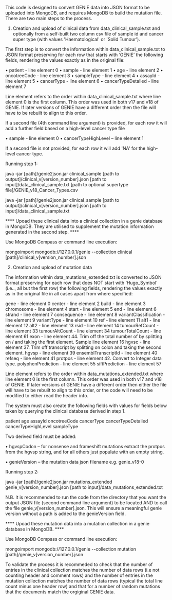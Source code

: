 This code is designed to convert GENIE data into JSON format to be uploaded into MongoDB, and requires MongoDB to build the mutation file. 
There are two main steps to the process.

1. Creation and upload of clinical data from data_clinical_sample.txt and optionally from a self-built two column csv file of sample id and cancer super type (with values 'Haematological' or 'Solid Tumour').
   
The first step is to convert the information within data_clinical_sample.txt to JSON format preserving for each row that starts with ‘GENIE’ the following fields, rendering the values exactly as in the original file:

•	patient - line element 0
•	sample - line element 1
•	age - line element 2
•	oncotreeCode - line element 3
•	sampleType - line element 4
•	assayId - line element 5
•	cancerType - line element 6
•	cancerTypeDetailed  - line element 7

Line element refers to the order within data_clinical_sample.txt where line element 0 is the first column. This order was used in both v17 and v18 of GENIE. 
If later versions of GENIE have a different order then the file will have to be rebuilt to align to this order.

If a second file (4th command line argument) is provided, for each row it  will add a further field based on a high-level cancer type file

•	sample - line element 0
•	cancerTypeHighLevel – line element 1

If a second file is not provided, for each row it will add 'NA' for the high-level cancer type.

Running step 1:

java -jar [path]/genie2json.jar clinical_sample [path to output]/clinical_v[version_number].json [path to input]/data_clinical_sample.txt [path to optional supertype file]/GENIE_v18_Cancer_Types.csv

java -jar [path]/genie2json.jar clinical_sample [path to output]/clinical_v[version_number].json [path to input]/data_clinical_sample.txt


**** Upoad these clinical data into a clinical collection in a genie database in MongoDB. They are utilised to supplement the mutation information generated in the second step. ****

Use MongoDB Compass or command line execution:

mongoimport mongodb://127.0.0.1/genie --collection clinical [path]/clinical_v[version_number].json


2. Creation and upload of mutation data

The information within data_mutations_extended.txt is converted to JSON format preserving for each row that does NOT start with ‘Hugo_Symbol’ (i.e.., all but the first row) the following fields, rendering the values exactly as in the original file in all cases apart from where specified:

gene - line element 0
center - line element 2
build - line element 3
chromosome - line element 4
start - line element 5
end - line element 6
strand - line element 7
consequence - line element 8
variantClassification - line element 9
variantType - line element 10
ref - line element 11
alt1 - line element 12
alt2 - line element 13
rsid - line element 14
tumourRefCount - line element 33
tumourAltCount - line element 34
tumourTotalCount - line element 61
exon - line element 44. Trim off the total number of by splitting on / and taking the first element.
Sample line element 16
hgvsc - line element 37. Trim off transcript by splitting on colon and taking the second element.
hgvsp - line element 39
ensemblTranscriptId - line element 40
refseq - line element 41
protpos - line element 42. Convert to Integer data type.
polyphenPrediction - line element 55
siftPrediction - line element 57

Line element refers to the order within data_mutations_extended.txt where line element 0 is the first column. This order was used in both v17 and v18 of GENIE. 
If later versions of GENIE have a different order then either the file will have to be rebuilt to align to this order, or the code will need to be modified to either read the header info.

The system must also create the following fields with values for fields below taken by querying the clinical database derived in step 1.

patient
age
assayId
oncotreeCode
cancerType
cancerTypeDetailed
cancerTypeHighLevel
sampleType

Two derived field must be added:

•	hgvspCodon – for nonsense and frameshift mutations extract the protpos from the hgvsp string, and for all others just populate with an empty string.

•	genieVersion – the mutation data json filename e.g. genie_v18-0

Running step 2:

java -jar [path]/genie2json.jar mutations_extended genie_v[version_number].json [path to input]/data_mutations_extended.txt

N.B. It is recommended to run the code from the directory that you want the output JSON file (second command line argument) to be located AND to call the file genie_v[version_number].json. 
This will ensure a meaningful genie version without a path is added to the genieVersion field.

**** Upoad these mutation data into a mutation collection in a genie database in MongoDB. ****

Use MongoDB Compass or command line execution:

mongoimport mongodb://127.0.0.1/genie --collection mutation [path]/genie_v[version_number].json


To validate the process it is recommeded to check that the number of entries in the clinical collection matches the number of data rows (i.e not counting header and comment rows) 
and the number of entries in the mutation collection matches the number of data rows (typical the total line count minus one header row) and that for a number of random mutations
that the documents match the orgiginal GENIE data.





